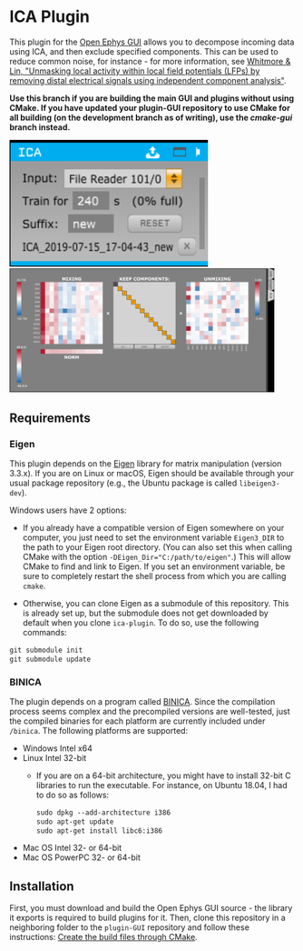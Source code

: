 # ICA Plugin

This plugin for the [Open Ephys GUI](http://www.open-ephys.org/gui) allows you to decompose incoming data using ICA, and then exclude specified components. This can be used to reduce common noise, for instance - for more information, see [Whitmore & Lin, "Unmasking local activity within local field potentials (LFPs) by removing distal electrical signals using independent component analysis"](https://linkinghub.elsevier.com/retrieve/pii/S1053811916001415).

**Use this branch if you are building the main GUI and plugins without using CMake. If you have updated your plugin-GUI repository to use CMake for all building (on the development branch as of writing), use the *cmake-gui* branch instead.**

<img src="ica_editor.png" width="350" /> <img src="ica_canvas.png" width="467"/>

## Requirements

### Eigen

This plugin depends on the [Eigen](http://eigen.tuxfamily.org/index.php?title=Main_Page) library for matrix manipulation (version 3.3.x). If you are on Linux or macOS, Eigen should be available through your usual package repository (e.g., the Ubuntu package is called `libeigen3-dev`).

Windows users have 2 options:

* If you already have a compatible version of Eigen somewhere on your computer, you just need to set the environment variable `Eigen3_DIR` to the path to your Eigen root directory. (You can also set this when calling CMake with the option `-DEigen_Dir="C:/path/to/eigen"`.) This will allow CMake to find and link to Eigen. If you set an environment variable, be sure to completely restart the shell process from which you are calling `cmake`.

* Otherwise, you can clone Eigen as a submodule of this repository. This is already set up, but the submodule does not get downloaded by default when you clone `ica-plugin`. To do so, use the following commands:

```
git submodule init
git submodule update
```

### BINICA

The plugin depends on a program called [BINICA](https://sccn.ucsd.edu/wiki/Binica). Since the compilation process seems complex and the precompiled versions are well-tested, just the compiled binaries for each platform are currently included under `/binica`. The following platforms are supported:

* Windows Intel x64
* Linux Intel 32-bit
  * If you are on a 64-bit architecture, you might have to install 32-bit C libraries to run the executable. For instance, on Ubuntu 18.04, I had to do so as follows:
  
    ```
    sudo dpkg --add-architecture i386
    sudo apt-get update
    sudo apt-get install libc6:i386
    ```
* Mac OS Intel 32- or 64-bit
* Mac OS PowerPC 32- or 64-bit

## Installation

First, you must download and build the Open Ephys GUI source - the library it exports is required to build plugins for it. Then, clone this repository in a neighboring folder to the `plugin-GUI` repository and follow these instructions: [Create the build files through CMake](https://open-ephys.atlassian.net/wiki/spaces/OEW/pages/1259110401/Plugin+CMake+Builds).
